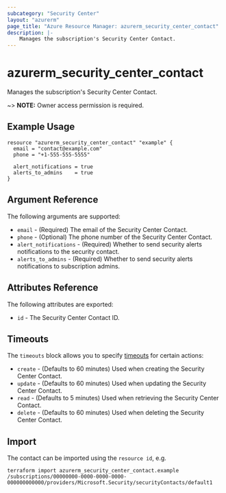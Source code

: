 ```yaml
---
subcategory: "Security Center"
layout: "azurerm"
page_title: "Azure Resource Manager: azurerm_security_center_contact"
description: |-
    Manages the subscription's Security Center Contact.
---
```


# azurerm_security_center_contact

Manages the subscription's Security Center Contact.

~> **NOTE:** Owner access permission is required.

## Example Usage

```hcl
resource "azurerm_security_center_contact" "example" {
  email = "contact@example.com"
  phone = "+1-555-555-5555"

  alert_notifications = true
  alerts_to_admins    = true
}
```

## Argument Reference

The following arguments are supported:

* `email` - (Required) The email of the Security Center Contact.
* `phone` - (Optional) The phone number of the Security Center Contact.
* `alert_notifications` - (Required) Whether to send security alerts notifications to the security contact.
* `alerts_to_admins` - (Required) Whether to send security alerts notifications to subscription admins.

## Attributes Reference

The following attributes are exported:

* `id` - The Security Center Contact ID.

## Timeouts

The `timeouts` block allows you to specify [timeouts](https://www.terraform.io/language/resources/syntax#operation-timeouts) for certain actions:

* `create` - (Defaults to 60 minutes) Used when creating the Security Center Contact.
* `update` - (Defaults to 60 minutes) Used when updating the Security Center Contact.
* `read` - (Defaults to 5 minutes) Used when retrieving the Security Center Contact.
* `delete` - (Defaults to 60 minutes) Used when deleting the Security Center Contact.


## Import

The contact can be imported using the `resource id`, e.g.

```shell
terraform import azurerm_security_center_contact.example /subscriptions/00000000-0000-0000-0000-000000000000/providers/Microsoft.Security/securityContacts/default1
```
